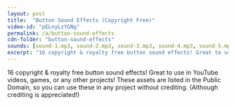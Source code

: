 ```yaml
---
layout: post
title:  "Button Sound Effects (Copyright Free)"
video-id: "pELnyLzYGNg"
permalink: /a/button-sound-effects
cdn-folder: "button-sound-effects"
sounds: [sound-1.mp3, sound-2.mp3, sound-3.mp3, sound-4.mp3, sound-5.mp3, sound-6.mp3, sound-7.mp3, sound-8.mp3, sound-9.mp3, sound-10.mp3, sound-11.mp3, sound-12.mp3, sound-13.mp3, sound-14.mp3, sound-15.mp3, sound-16.mp3]
excerpt: "16 copyright & royalty free button sound effects! Great to use in YouTube videos, games, or any other projects! These assets are listed in the Public Domain, so you can use these in any project without crediting. (Although crediting is appreciated!)"
---
```


16 copyright & royalty free button sound effects! Great to use in YouTube videos, games, or any other projects! These assets are listed in the Public Domain, so you can use these in any project without crediting. (Although crediting is appreciated!)
